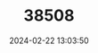 ---
title: "38508"
category: "Deckenia nobilis"
draft: false
date: 2024-02-22 13:03:50
languages:
  English: ["Cabbage Palm", "Millionaire's Salad"]
  Creoles and pidgins, French-based (Other): ["Palmis"]
---